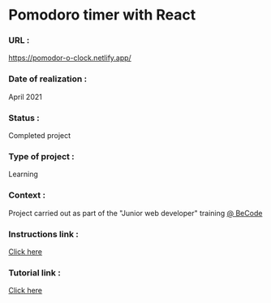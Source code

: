 # Pomodoro timer with React

### URL :
https://pomodor-o-clock.netlify.app/


### Date of realization :
April 2021

### Status :
Completed project

### Type of project :
Learning

### Context :
Project carried out as part of the "Junior web developer" training [@ BeCode](https://becode.org/)

### Instructions link :
[Click here](https://github.com/becodeorg/LIE-Jepsen-4.27/tree/master/03-the-mountain/02-mern/01-pomodoro)

### Tutorial link :
[Click here](https://github.com/leny/timanti)